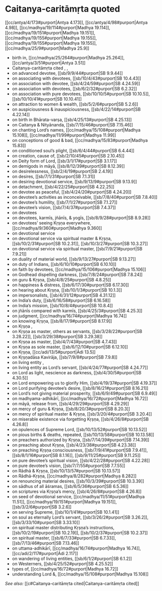 # Caitanya-caritāmṛta quoted

[[cc/antya/4/173#purport|Antya 4.173]], [[cc/antya/4/98#purport|Antya 4.98]], [[cc/madhya/19/114#purport|Madhya 19.114]], [[cc/madhya/19/151#purport|Madhya 19.151]], [[cc/madhya/19/155#purport|Madhya 19.155]], [[cc/madhya/19/155#purport|Madhya 19.155]], [[cc/madhya/25/9#purport|Madhya 25.9]]

* birth in, [[cc/madhya/25/264#purport|Madhya 25.264]], [[cc/antya/3/51#purport|Antya 3.51]]
* Caitanya-caritāmṛta cited , , 
* on advanced devotee, [[sb/9/9/44#purport|SB 9.9.44]]
* on associating with devotees, [[sb/10/4/43#purport|SB 10.4.43]]
* on association with devotee, [[sb/4/24/59#purport|SB 4.24.59]]
* on association with devotees, [[sb/6/2/32#purport|SB 6.2.32]]
* on association with pure devotees, [[sb/10/10/5#purport|SB 10.10.5]], [[sb/10/10/41#purport|SB 10.10.41]]
* on attraction to women & wealth, [[sb/5/2/6#purport|SB 5.2.6]]
* on auspiciousness & inauspiciousness, [[sb/4/22/14#purport|SB 4.22.14]]
* on birth in Bhārata-varṣa, [[sb/4/25/13#purport|SB 4.25.13]]
* on Caitanya & Nityānanda, [[sb/7/15/46#purport|SB 7.15.46]]
* on chanting Lord’s names, [[cc/madhya/15/108#purport|Madhya 15.108]], [[cc/madhya/11/99#purport|Madhya 11.99]]
* on conceptions of good & bad, [[cc/madhya/15/83#purport|Madhya 15.83]]
* on conditioned soul’s plight, [[sb/6/4/44#purport|SB 6.4.44]]
* on creation, cause of, [[sb/2/10/45#purport|SB 2.10.45]]
* on Deity form of Lord, [[sb/3/1/17#purport|SB 3.1.17]]
* on demigods in māyā, [[sb/8/12/39#purport|SB 8.12.39]]
* on desirelessness, [[sb/2/4/19#purport|SB 2.4.19]]
* on desires, [[sb/7/1/31#purport|SB 7.1.31]]
* on desiring devotional service, [[sb/9/13/9#purport|SB 9.13.9]]
* on detachment, [[sb/4/22/25#purport|SB 4.22.25]]
* on devotee as peaceful, [[sb/4/24/20#purport|SB 4.24.20]]
* on devotee’s activities as inconceivable, [[sb/7/8/40#purport|SB 7.8.40]]
* on devotee’s humility, [[sb/7/1/27#purport|SB 7.1.27]]
* on devotee’s vision, [[sb/7/4/37#purport|SB 7.4.37]]
* on devotees 
* on devotees, karmīs, jñānīs, & yogīs, [[sb/8/9/28#purport|SB 8.9.28]]
* on devotees’ seeing Kṛṣṇa everywhere, [[cc/madhya/9/360#purport|Madhya 9.360]]
* on devotional service 
* on devotional service via spiritual master & Kṛṣṇa, [[sb/10/2/31#purport|SB 10.2.31]], [[sb/10/3/27#purport|SB 10.3.27]]
* on devotional service via spiritual master, [[sb/7/9/21#purport|SB 7.9.21]]
* on duality of material world, [[sb/9/13/27#purport|SB 9.13.27]]
* on duty of Indians, [[sb/6/10/10#purport|SB 6.10.10]]
* on faith by devotees, [[cc/madhya/15/106#purport|Madhya 15.106]]
* on Godhead dispelling darkness, [[sb/7/8/24#purport|SB 7.8.24]]
* on guru & Kṛṣṇa, [[sb/4/8/25#purport|SB 4.8.25]]
* on happiness & distress, [[sb/6/17/30#purport|SB 6.17.30]]
* on hearing about Kṛṣṇa, [[sb/10/1/3#purport|SB 10.1.3]]
* on impersonalists, [[sb/4/31/12#purport|SB 4.31.12]]
* on India’s duty, [[sb/6/16/58#purport|SB 6.16.58]]
* on India’s mission, [[sb/10/8/4#purport|SB 10.8.4]]
* on jñānīs compared with karmīs, [[sb/4/25/3#purport|SB 4.25.3]]
* on judgment, [[cc/madhya/16/74#purport|Madhya 16.74]]
* on knowing Kṛṣṇa, [[sb/8/17/9#purport|SB 8.17.9]]
* on Kṛṣṇa , 
* on Kṛṣṇa as master, others as servants, [[sb/3/28/22#purport|SB 3.28.22]], [[sb/3/29/38#purport|SB 3.29.38]]
* on Kṛṣṇa as master, [[sb/4/7/43#purport|SB 4.7.43]]
* on Kṛṣṇa as sole master, [[sb/6/12/10#purport|SB 6.12.10]]
* on Kṛṣṇa, [[cc/adi/13/5#purport|Ādi 13.5]]
* on Kṛṣṇadāsa Kavirāja, [[sb/7/9/8#purport|SB 7.9.8]]
* on living entity , 
* on living entity as Lord’s servant, [[sb/4/24/77#purport|SB 4.24.77]]
* on Lord as light, nescience as darkness, [[sb/4/30/5#purport|SB 4.30.5]]
* on Lord empowering us to glorify Him, [[sb/4/19/37#purport|SB 4.19.37]]
* on Lord purifying devotee’s desire, [[sb/8/16/21#purport|SB 8.16.21]]
* on Lord’s not giving material prosperity, [[sb/6/9/49#purport|SB 6.9.49]]
* on madhyama-adhikārī, [[cc/madhya/16/72#purport|Madhya 16.72]]
* on māyā, release from, [[sb/4/29/29#purport|SB 4.29.29]]
* on mercy of guru & Kṛṣṇa, [[sb/8/20/3#purport|SB 8.20.3]]
* on mercy of spiritual master & Kṛṣṇa, [[sb/3/20/4#purport|SB 3.20.4]]
* on miserable existence via forgetting Kṛṣṇa, [[sb/4/26/8#purport|SB 4.26.8]]
* on opulences of Supreme Lord, [[sb/10/13/52#purport|SB 10.13.52]]
* on pious births & deaths, repeated, [[sb/10/13/58#purport|SB 10.13.58]]
* on preachers authorized by Kṛṣṇa, [[sb/7/14/39#purport|SB 7.14.39]]
* on preaching about Kṛṣṇa, [[sb/4/23/38#purport|SB 4.23.38]]
* on preaching Kṛṣṇa consciousness, [[sb/7/9/41#purport|SB 7.9.41]], [[sb/8/1/16#purport|SB 8.1.16]], [[sb/9/11/25#purport|SB 9.11.25]]
* on pure devotee’s spiritual vision, [[sb/4/22/28#purport|SB 4.22.28]]
* on pure devotee’s vision, [[sb/7/7/55#purport|SB 7.7.55]]
* on Rādhā & Kṛṣṇa, [[sb/10/13/57#purport|SB 10.13.57]]
* on Rādhā-Kṛṣṇa, [[cc/madhya/8/282#purport|Madhya 8.282]]
* on renouncing material desires, [[sb/10/3/39#purport|SB 10.3.39]]
* on sādhus of all āśramas, [[sb/6/5/36#purport|SB 6.5.36]]
* on scriptures via Kṛṣṇa’s mercy, [[sb/4/26/8#purport|SB 4.26.8]]
* on seed of devotional service, [[cc/madhya/11/51#purport|Madhya 11.51]], [[cc/madhya/19/151#purport|Madhya 19.151]], [[sb/3/2/6#purport|SB 3.2.6]]
* on serving Supreme, [[sb/10/1/41#purport|SB 10.1.41]]
* on soul as eternally Lord’s servant, [[sb/3/26/2#purport|SB 3.26.2]], [[sb/3/33/10#purport|SB 3.33.10]]
* on spiritual master distributing Kṛṣṇa’s instructions, [[sb/10/2/19#purport|SB 10.2.19]], [[sb/10/2/37#purport|SB 10.2.37]]
* on spiritual master, [[sb/6/7/33#purport|SB 6.7.33]], [[sb/7/13/46#purport|SB 7.13.46]]
* on uttama-adhikārī, [[cc/madhya/16/74#purport|Madhya 16.74]], [[cc/adi/2/117#purport|Ādi 2.117]]
* on wandering of living entities, [[sb/6/1/2#purport|SB 6.1.2]]
* on Westerners, [[sb/4/25/52#purport|SB 4.25.52]]
* types of, [[cc/madhya/16/72#purport|Madhya 16.72]]
* understanding Lord &, [[cc/madhya/15/108#purport|Madhya 15.108]]

*See also:* [[c#Caitanya-caritāmṛta cited|Caitanya-caritāmṛta cited]]

